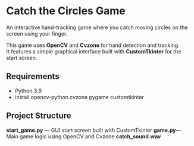 # Catch the Circles Game

An interactive hand-tracking game where you catch moving circles on the screen using your finger.


This game uses **OpenCV** and **Cvzone** for hand detection and tracking.  
It features a simple graphical interface built with **CustomTkinter** for the start screen.  


## Requirements

- Python 3.9
- install opencv-python cvzone pygame customtkinter

## Project Structure

**start_game.py** — GUI start screen built with CustomTkinter
**game.py**— Main game logic using OpenCV and Cvzone
**catch_sound.wav**

